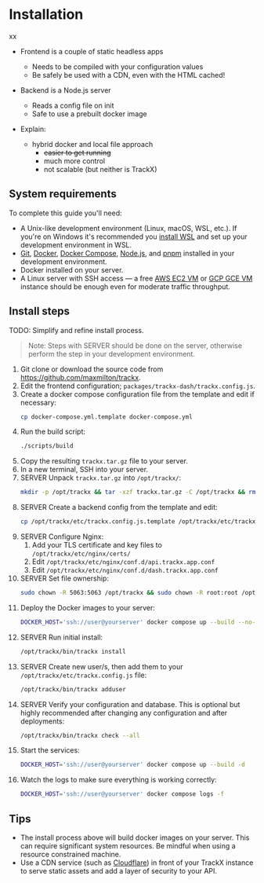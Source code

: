 # Installation

xx

- Frontend is a couple of static headless apps
  - Needs to be compiled with your configuration values
  - Be safely be used with a CDN, even with the HTML cached!
- Backend is a Node.js server

  - Reads a config file on init
  - Safe to use a prebuilt docker image

- Explain:
  - hybrid docker and local file approach
    - ~~easier to get running~~
    - much more control
    - not scalable (but neither is TrackX)

## System requirements

To complete this guide you'll need:

- A Unix-like development environment (Linux, macOS, WSL, etc.). If you're on Windows it's recommended you [install WSL](https://docs.microsoft.com/en-us/windows/wsl/install) and set up your development environment in WSL.
- [Git](https://git-scm.com/), [Docker](https://docs.docker.com/get-docker/), [Docker Compose](https://docs.docker.com/compose/cli-command/#installing-compose-v2), [Node.js](https://nodejs.org/en/download/), and [pnpm](https://pnpm.io/installation) installed in your development environment.
- Docker installed on your server.
- A Linux server with SSH access — a free [AWS EC2 VM](https://aws.amazon.com/free/) or [GCP GCE VM](https://cloud.google.com/free) instance should be enough even for moderate traffic throughput.

## Install steps

TODO: Simplify and refine install process.

> Note: Steps with <span class="tag">SERVER</span> should be done on the server, otherwise perform the step in your development environment.

<!-- TODO: Add tips from https://code.visualstudio.com/docs/containers/ssh -->

1. Git clone or download the source code from <https://github.com/maxmilton/trackx>.
1. Edit the frontend configuration; `packages/trackx-dash/trackx.config.js`.
1. Create a docker compose configuration file from the template and edit if necessary:
   ```sh
   cp docker-compose.yml.template docker-compose.yml
   ```
1. Run the build script:
   ```sh
   ./scripts/build
   ```
1. Copy the resulting `trackx.tar.gz` file to your server.
1. In a new terminal, SSH into your server.
1. <span class="tag">SERVER</span> Unpack `trackx.tar.gz` into `/opt/trackx/`:
   ```sh
   mkdir -p /opt/trackx && tar -xzf trackx.tar.gz -C /opt/trackx && rm trackx.tar.gz
   ```
1. <span class="tag">SERVER</span> Create a backend config from the template and edit:
   ```sh
   cp /opt/trackx/etc/trackx.config.js.template /opt/trackx/etc/trackx.config.js
   ```
1. <span class="tag">SERVER</span> Configure Nginx:
   1. Add your TLS certificate and key files to `/opt/trackx/etc/nginx/certs/`
   1. Edit `/opt/trackx/etc/nginx/conf.d/api.trackx.app.conf`
   1. Edit `/opt/trackx/etc/nginx/conf.d/dash.trackx.app.conf`
1. <span class="tag">SERVER</span> Set file ownership:
   ```sh
   sudo chown -R 5063:5063 /opt/trackx && sudo chown -R root:root /opt/trackx/etc/nginx && sudo chmod 400 /opt/trackx/etc/nginx/certs/*
   ```
1. Deploy the Docker images to your server:
   ```sh
   DOCKER_HOST='ssh://user@yourserver' docker compose up --build --no-start
   ```
1. <span class="tag">SERVER</span> Run initial install:
   ```sh
   /opt/trackx/bin/trackx install
   ```
1. <span class="tag">SERVER</span> Create new user/s, then add them to your `/opt/trackx/etc/trackx.config.js` file:
   ```sh
   /opt/trackx/bin/trackx adduser
   ```
1. <span class="tag">SERVER</span> Verify your configuration and database. This is optional but highly recommended after changing any configuration and after deployments:
   ```sh
   /opt/trackx/bin/trackx check --all
   ```
1. Start the services:
   ```sh
   DOCKER_HOST='ssh://user@yourserver' docker compose up --build -d
   ```
1. Watch the logs to make sure everything is working correctly:
   ```sh
   DOCKER_HOST='ssh://user@yourserver' docker compose logs -f
   ```

## Tips

- The install process above will build docker images on your server. This can require significant system resources. Be mindful when using a resource constrained machine.
- Use a CDN service (such as [Cloudflare](https://www.cloudflare.com)) in front of your TrackX instance to serve static assets and add a layer of security to your API.

